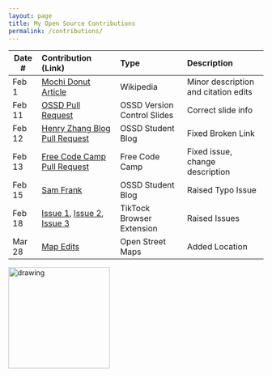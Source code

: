 ```yaml
---
layout: page
title: My Open Source Contributions
permalink: /contributions/
---
```


<!--
Type of the contribution should be "Wikipedia edit", "OpenStreet Map feature", "Documentation", "Course website", "Blog",
"Browser Add-on", etc.

The description should include a brief summary of what you did.

The link should bring us to a public page that shows your contribution. 

Replace the first row with your own contribution. 

-->





| Date #       | Contribution (Link)  | Type  | Description |
|---|:---|:---|:---|
| Feb 1 | [Mochi Donut Article](https://en.wikipedia.org/w/index.php?title=Mochi_donut&oldid=1201970863) | Wikipedia | Minor description and citation edits |
| Feb 11 | [OSSD Pull Request](https://github.com/joannakl/ossd/pull/89) | OSSD Version Control Slides | Correct slide info |
| Feb 12 | [Henry Zhang Blog Pull Request](https://github.com/ossd-s24/nrezhang-weekly/pull/1) | OSSD Student Blog | Fixed Broken Link |
| Feb 13 | [Free Code Camp Pull Request](https://github.com/freeCodeCamp/freeCodeCamp/pull/53693) | Free Code Camp | Fixed issue, change description |
| Feb 15 | [Sam Frank](https://github.com/ossd-s24/SamFrank234-weekly/issues/1) | OSSD Student Blog | Raised Typo Issue |
| Feb 18 | [Issue 1](https://github.com/ossd-s24/TikTock/issues/11), [Issue 2](https://github.com/ossd-s24/TikTock/issues/12), [Issue 3](https://github.com/ossd-s24/TikTock/issues/13) | TikTock Browser Extension | Raised Issues |
| Mar 28 | [Map Edits](https://www.openstreetmap.org/user/Bagelthebeagle/history#map=19/40.73327/-73.98760) |  Open Street Maps | Added Location |
<img src="/gboeker-weekly/images/Untitled_Artwork 2.png" alt="drawing" width="200"/>
